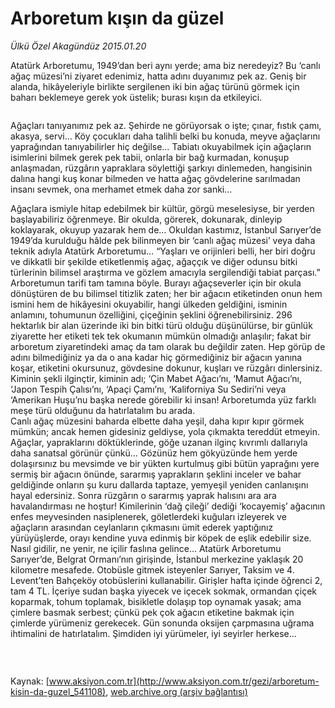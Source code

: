 # Arboretum kışın da güzel

*Ülkü Özel Akagündüz 2015.01.20*

<div class="pNewsDetailMainContent" itemprop="articleBody">
 <p>
  Atatürk Arboretumu, 1949’dan beri aynı yerde; ama biz neredeyiz? Bu ‘canlı ağaç müzesi’ni ziyaret edenimiz, hatta adını duyanımız pek az. Geniş bir alanda, hikâyeleriyle birlikte sergilenen iki bin ağaç türünü görmek için baharı beklemeye gerek yok üstelik; burası kışın da etkileyici.
 </p>
 <p>
  <img alt="" src="http://web.archive.org/web/20150726013714im_/http://medya.aksiyon.com.tr//aksiyon/2015/01/20/552449.jpg "/>
 </p>
 <p>
  Ağaçları tanıyanımız pek az. Şehirde ne görüyorsak o işte; çınar, fıstık çamı, akasya, servi… Köy çocukları daha talihli belki bu konuda, meyve ağaçlarını yaprağından tanıyabilirler hiç değilse… Tabiatı okuyabilmek için ağaçların isimlerini bilmek gerek pek tabii, onlarla bir bağ kurmadan, konuşup anlaşmadan, rüzgârın yapraklara söylettiği şarkıyı dinlemeden, hangisinin dalına hangi kuş konar bilmeden ve hatta ağaç gövdelerine sarılmadan insanı sevmek, ona merhamet etmek daha zor sanki…
 </p>
 <p>
  Ağaçlara ismiyle hitap edebilmek bir kültür, görgü meselesiyse, bir yerden başlayabiliriz öğrenmeye. Bir okulda, görerek, dokunarak, dinleyip koklayarak, okuyup yazarak hem de… Okuldan kastımız, İstanbul Sarıyer’de 1949’da kurulduğu hâlde pek bilinmeyen bir ‘canlı ağaç müzesi’ veya daha teknik adıyla Atatürk Arboretumu… “Yaşları ve orijinleri belli, her biri doğru ve dikkatli bir şekilde etiketlenmiş ağaç, ağaççık ve diğer odunsu bitki türlerinin bilimsel araştırma ve gözlem amacıyla sergilendiği tabiat parçası.” Arboretumun tarifi tam tamına böyle. Burayı ağaçseverler için bir okula dönüştüren de bu bilimsel titizlik zaten; her bir ağacın etiketinden onun hem ismini hem de hikâyesini okuyabilir, hangi ülkeden geldiğini, isminin anlamını, tohumunun özelliğini, çiçeğinin şeklini öğrenebilirsiniz. 296 hektarlık bir alan üzerinde iki bin bitki türü olduğu düşünülürse, bir günlük ziyarette her etiketi tek tek okumanın mümkün olmadığı anlaşılır; fakat bir arboretum ziyaretindeki amaç da tam olarak bu değildir zaten. Hep görüp de adını bilmediğiniz ya da o ana kadar hiç görmediğiniz bir ağacın yanına koşar, etiketini okursunuz, gövdesine dokunur, kuşları ve rüzgârı dinlersiniz. Kiminin şekli ilginçtir, kiminin adı; ‘Çin Mabet Ağacı’nı, ‘Mamut Ağacı’nı, ‘Japon Tespih Çalısı’nı, ‘Apaçi Çamı’nı, ‘Kaliforniya Su Sediri’ni veya ‘Amerikan Huşu’nu başka nerede görebilir ki insan! Arboretumda yüz farklı meşe türü olduğunu da hatırlatalım bu arada.
  <br>
   Canlı ağaç müzesini baharda elbette daha yeşil, daha kıpır kıpır görmek mümkün; ancak hemen gidesiniz geldiyse, yola çıkmakta tereddüt etmeyin. Ağaçlar, yapraklarını döktüklerinde, göğe uzanan ilginç kıvrımlı dallarıyla daha sanatsal görünür çünkü… Gözünüz hem gökyüzünde hem yerde dolaşırsınız bu mevsimde ve bir yükten kurtulmuş gibi bütün yaprağını yere sermiş bir ağacın önünde, sararmış yaprakların şeklini inceler ve bahar geldiğinde onların şu kuru dallarda taptaze, yemyeşil yeniden canlanışını hayal edersiniz. Sonra rüzgârın o sararmış yaprak halısını ara ara havalandırması ne hoştur! Kimilerinin ‘dağ çileği’ dediği ‘kocayemiş’ ağacının enfes meyvesinden nasiplenerek, göletlerdeki kuğuları izleyerek ve ağaçların arasından ceylanların çıkmasını ümit ederek yaptığınız yürüyüşlerde, orayı kendine yuva edinmiş bir köpek de eşlik edebilir size.
   <br>
    Nasıl gidilir, ne yenir, ne içilir faslına gelince… Atatürk Arboretumu Sarıyer’de, Belgrat Ormanı’nın girişinde, İstanbul merkezine yaklaşık 20 kilometre mesafede. Otobüsle gitmek isteyenler Sarıyer, Taksim ve 4. Levent’ten Bahçeköy otobüslerini kullanabilir. Girişler hafta içinde öğrenci 2, tam 4 TL. İçeriye sudan başka yiyecek ve içecek sokmak, ormandan çiçek koparmak, tohum toplamak, bisikletle dolaşıp top oynamak yasak; ama çimlere basmak serbest; çünkü pek çok ağacın etiketine bakmak için çimlerde yürümeniz gerekecek. Gün sonunda oksijen çarpmasına uğrama ihtimalini de hatırlatalım. Şimdiden iyi yürümeler, iyi seyirler herkese...
   </br>
  </br>
 </p>
 <p>
  <img alt="" src="http://web.archive.org/web/20150726013714im_/http://medya.aksiyon.com.tr//aksiyon/2015/01/20/552450.jpg "/>
 </p>
 <p>
  <img alt="" src="http://web.archive.org/web/20150726013714im_/http://medya.aksiyon.com.tr//aksiyon/2015/01/20/552451.jpg "/>
 </p>
</div>


Kaynak: [www.aksiyon.com.tr](http://www.aksiyon.com.tr/gezi/arboretum-kisin-da-guzel_541108), [web.archive.org (arşiv bağlantısı)](http://web.archive.org/web/20150726013714/http://www.aksiyon.com.tr/gezi/arboretum-kisin-da-guzel_541108)

